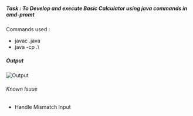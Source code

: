 ##### Task : To Develop and execute Basic Calculator using java commands in cmd-promt
Commands  used : 
+ javac <filename>.java
+ java -cp .\ <classname>


##### Output
![Output](https://i.imgur.com/IZIvtMP.png)

###### Known Isuue
+ Handle Mismatch Input 